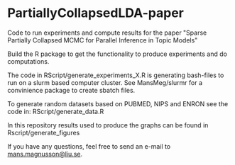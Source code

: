# PartiallyCollapsedLDA-paper

Code to run experiments and compute results for the paper "Sparse Partially Collapsed MCMC for Parallel Inference in Topic Models"

Build the R package to get the functionality to produce experiments and do computations. 

The code in RScript/generate_experiments_X.R is generating bash-files to run on a slurm based computer cluster. See MansMeg/slurmr for a convinience package to create sbatch files.

To generate random datasets based on PUBMED, NIPS and ENRON see the code in:
RScript/generate_data.R

In this repository results used to produce the graphs can be found in Rscript/generate_figures

If you have any questions, feel free to send an e-mail to mans.magnusson@liu.se.

